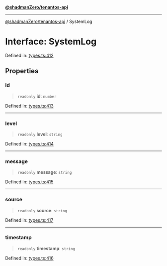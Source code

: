 [**@shadmanZero/tenantos-api**](../README.md)

***

[@shadmanZero/tenantos-api](../globals.md) / SystemLog

# Interface: SystemLog

Defined in: [types.ts:412](https://github.com/shadmanZero/tenantos-api/blob/507575e6d82ab5e3b8a10f708778a3645f250cd6/src/types.ts#L412)

## Properties

### id

> `readonly` **id**: `number`

Defined in: [types.ts:413](https://github.com/shadmanZero/tenantos-api/blob/507575e6d82ab5e3b8a10f708778a3645f250cd6/src/types.ts#L413)

***

### level

> `readonly` **level**: `string`

Defined in: [types.ts:414](https://github.com/shadmanZero/tenantos-api/blob/507575e6d82ab5e3b8a10f708778a3645f250cd6/src/types.ts#L414)

***

### message

> `readonly` **message**: `string`

Defined in: [types.ts:415](https://github.com/shadmanZero/tenantos-api/blob/507575e6d82ab5e3b8a10f708778a3645f250cd6/src/types.ts#L415)

***

### source

> `readonly` **source**: `string`

Defined in: [types.ts:417](https://github.com/shadmanZero/tenantos-api/blob/507575e6d82ab5e3b8a10f708778a3645f250cd6/src/types.ts#L417)

***

### timestamp

> `readonly` **timestamp**: `string`

Defined in: [types.ts:416](https://github.com/shadmanZero/tenantos-api/blob/507575e6d82ab5e3b8a10f708778a3645f250cd6/src/types.ts#L416)
